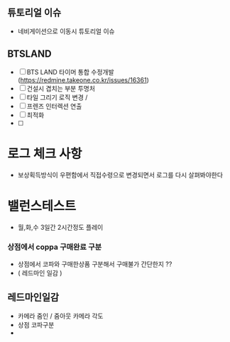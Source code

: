 
## 튜토리얼 이슈
 - 네비게이션으로 이동시 튜토리얼 이슈


## BTSLAND
- [ ] BTS LAND 타이머 통합 수정개발 (https://redmine.takeone.co.kr/issues/16361)
- [ ] 건설시 겹치는 부분 투명처
- [ ] 타일 그리기 로직 변경 /
- [ ] 프렌즈 인터렉션 연출
- [ ] 최적화
- [ ] 


# 로그 체크 사항
- 보상획득방식이 우편함에서 직접수령으로 변경되면서 로그를 다시 살펴봐야한다


# 밸런스테스트
- 월,화,수 3일간 2시간정도 플레이 




### 상점에서 coppa 구매완료 구분
- 상점에서 코파와 구매한상품 구분해서 구매불가 간단한지 ??
- ( 레드마인 일감 )



## 레드마인일감
- 카메라 줌인 / 줌아웃 카메라 각도
- 상점 코파구분
- 
